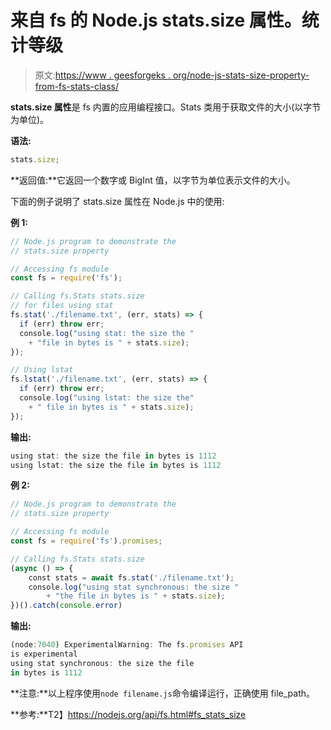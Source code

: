 # 来自 fs 的 Node.js stats.size 属性。统计等级

> 原文:[https://www . geesforgeks . org/node-js-stats-size-property-from-fs-stats-class/](https://www.geeksforgeeks.org/node-js-stats-size-property-from-fs-stats-class/)

**stats.size 属性**是 fs 内置的应用编程接口。Stats 类用于获取文件的大小(以字节为单位)。

**语法:**

```js
stats.size;
```

**返回值:**它返回一个数字或 BigInt 值，以字节为单位表示文件的大小。

下面的例子说明了 stats.size 属性在 Node.js 中的使用:

**例 1:**

```js
// Node.js program to demonstrate the   
// stats.size property

// Accessing fs module
const fs = require('fs');

// Calling fs.Stats stats.size
// for files using stat
fs.stat('./filename.txt', (err, stats) => {
  if (err) throw err;
  console.log("using stat: the size the "
    + "file in bytes is " + stats.size);
});

// Using lstat
fs.lstat('./filename.txt', (err, stats) => {
  if (err) throw err;
  console.log("using lstat: the size the"
    + " file in bytes is " + stats.size);
});
```

**输出:**

```js
using stat: the size the file in bytes is 1112
using lstat: the size the file in bytes is 1112

```

**例 2:**

```js
// Node.js program to demonstrate the   
// stats.size property

// Accessing fs module
const fs = require('fs').promises;

// Calling fs.Stats stats.size
(async () => {
    const stats = await fs.stat('./filename.txt');
    console.log("using stat synchronous: the size "
        + "the file in bytes is " + stats.size);
})().catch(console.error)
```

**输出:**

```js
(node:7040) ExperimentalWarning: The fs.promises API 
is experimental 
using stat synchronous: the size the file 
in bytes is 1112
```

**注意:**以上程序使用`node filename.js`命令编译运行，正确使用 file_path。

**参考:**T2】https://nodejs.org/api/fs.html#fs_stats_size